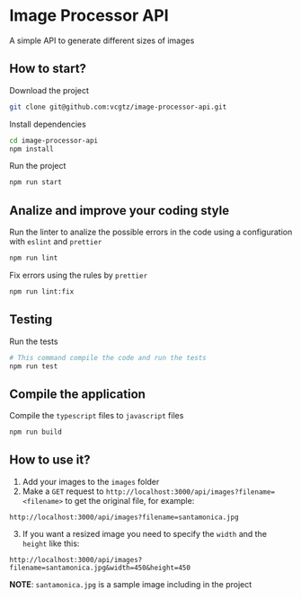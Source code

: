 # Image Processor API
A simple API to generate different sizes of images

## How to start?
Download the project
```bash
git clone git@github.com:vcgtz/image-processor-api.git
```
Install dependencies

```bash
cd image-processor-api
npm install
```
Run the project
```bash
npm run start
```

## Analize and improve your coding style
Run the linter to analize the possible errors in the code using a configuration with `eslint` and `prettier`
```bash
npm run lint
```
Fix errors using the rules by `prettier`
```bash
npm run lint:fix
```

## Testing
Run the tests
```bash
# This command compile the code and run the tests
npm run test
```

## Compile the application
Compile the `typescript` files to `javascript` files
```bash
npm run build
```

## How to use it?
1. Add your images to the `images` folder
2. Make a `GET` request to `http://localhost:3000/api/images?filename=<filename>` to get the original file, for example:
```
http://localhost:3000/api/images?filename=santamonica.jpg
```
3. If you want a resized image you need to specify the `width` and the `height` like this:
```
http://localhost:3000/api/images?filename=santamonica.jpg&width=450&height=450
```

**NOTE**: `santamonica.jpg` is a sample image including in the project
